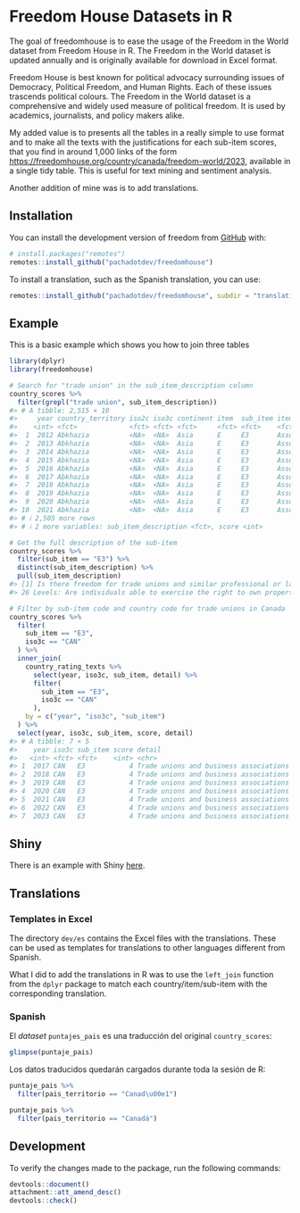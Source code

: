 
<!-- README.md is generated from README.Rmd. Please edit that file -->

# Freedom House Datasets in R

<!-- badges: start -->

<!-- badges: end -->

The goal of freedomhouse is to ease the usage of the Freedom in the
World dataset from Freedom House in R. The Freedom in the World dataset
is updated annually and is originally available for download in Excel
format.

Freedom House is best known for political advocacy surrounding issues of
Democracy, Political Freedom, and Human Rights. Each of these issues
trascends political colours. The Freedom in the World dataset is a
comprehensive and widely used measure of political freedom. It is used
by academics, journalists, and policy makers alike.

My added value is to presents all the tables in a really simple to use
format and to make all the texts with the justifications for each
sub-item scores, that you find in around 1,000 links of the form
<https://freedomhouse.org/country/canada/freedom-world/2023>, available
in a single tidy table. This is useful for text mining and sentiment
analysis.

Another addition of mine was is to add translations.

## Installation

You can install the development version of freedom from
[GitHub](https://github.com/) with:

``` r
# install.packages("remotes")
remotes::install_github("pachadotdev/freedomhouse")
```

To install a translation, such as the Spanish translation, you can use:

``` r
remotes::install_github("pachadotdev/freedomhouse", subdir = "translations/es")
```

## Example

This is a basic example which shows you how to join three tables

``` r
library(dplyr)
library(freedomhouse)

# Search for "trade union" in the sub_item_description column
country_scores %>%
  filter(grepl("trade union", sub_item_description))
#> # A tibble: 2,515 × 10
#>     year country_territory iso2c iso3c continent item  sub_item item_description
#>    <int> <fct>             <fct> <fct> <fct>     <fct> <fct>    <fct>           
#>  1  2012 Abkhazia          <NA>  <NA>  Asia      E     E3       Associational a…
#>  2  2013 Abkhazia          <NA>  <NA>  Asia      E     E3       Associational a…
#>  3  2014 Abkhazia          <NA>  <NA>  Asia      E     E3       Associational a…
#>  4  2015 Abkhazia          <NA>  <NA>  Asia      E     E3       Associational a…
#>  5  2016 Abkhazia          <NA>  <NA>  Asia      E     E3       Associational a…
#>  6  2017 Abkhazia          <NA>  <NA>  Asia      E     E3       Associational a…
#>  7  2018 Abkhazia          <NA>  <NA>  Asia      E     E3       Associational a…
#>  8  2019 Abkhazia          <NA>  <NA>  Asia      E     E3       Associational a…
#>  9  2020 Abkhazia          <NA>  <NA>  Asia      E     E3       Associational a…
#> 10  2021 Abkhazia          <NA>  <NA>  Asia      E     E3       Associational a…
#> # ℹ 2,505 more rows
#> # ℹ 2 more variables: sub_item_description <fct>, score <int>

# Get the full description of the sub-item
country_scores %>%
  filter(sub_item == "E3") %>%
  distinct(sub_item_description) %>%
  pull(sub_item_description)
#> [1] Is there freedom for trade unions and similar professional or labor organizations?
#> 26 Levels: Are individuals able to exercise the right to own property and establish private businesses without undue interference from state or nonstate actors? ...

# Filter by sub-item code and country code for trade unions in Canada
country_scores %>%
  filter(
    sub_item == "E3",
    iso3c == "CAN"
  ) %>%
  inner_join(
    country_rating_texts %>%
      select(year, iso3c, sub_item, detail) %>%
      filter(
        sub_item == "E3",
        iso3c == "CAN"
      ),
    by = c("year", "iso3c", "sub_item")
  ) %>%
  select(year, iso3c, sub_item, score, detail)
#> # A tibble: 7 × 5
#>    year iso3c sub_item score detail                                             
#>   <int> <fct> <fct>    <int> <chr>                                              
#> 1  2017 CAN   E3           4 Trade unions and business associations enjoy high …
#> 2  2018 CAN   E3           4 Trade unions and business associations enjoy high …
#> 3  2019 CAN   E3           4 Trade unions and business associations enjoy high …
#> 4  2020 CAN   E3           4 Trade unions and business associations enjoy high …
#> 5  2021 CAN   E3           4 Trade unions and business associations enjoy high …
#> 6  2022 CAN   E3           4 Trade unions and business associations enjoy high …
#> 7  2023 CAN   E3           4 Trade unions and business associations enjoy high …
```

## Shiny

There is an example with Shiny
[here](https://github.com/pachadotdev/freedomhouse/tree/main/shiny-demo).

## Translations

### Templates in Excel

The directory `dev/es` contains the Excel files with the translations.
These can be used as templates for translations to other languages
different from Spanish.

What I did to add the translations in R was to use the `left_join`
function from the `dplyr` package to match each country/item/sub-item
with the corresponding translation.

### Spanish

El *dataset* `puntajes_pais` es una traducción del original
`country_scores`:

``` r
glimpse(puntaje_pais)
```

Los datos traducidos quedarán cargados durante toda la sesión de R:

``` r
puntaje_pais %>%
  filter(pais_territorio == "Canad\u00e1")

puntaje_pais %>%
  filter(pais_territorio == "Canadá")
```

## Development

To verify the changes made to the package, run the following commands:

``` r
devtools::document()
attachment::att_amend_desc()
devtools::check()
```

